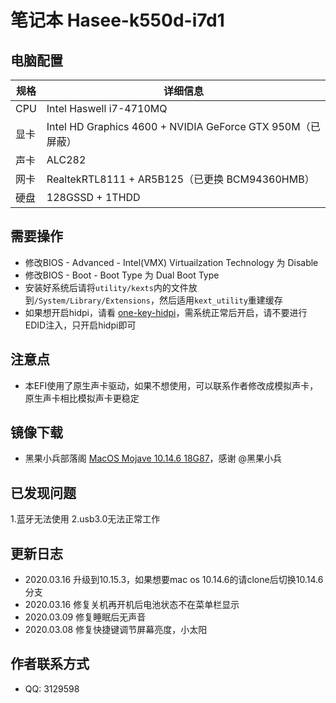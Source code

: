 # 笔记本 Hasee-k550d-i7d1


## 电脑配置
| 规格  | 详细信息     |
| ---- | ----------  |
| CPU | Intel Haswell i7-4710MQ |
| 显卡 | Intel HD Graphics 4600 + NVIDIA GeForce GTX 950M（已屏蔽） |
| 声卡 | ALC282 |
| 网卡 | RealtekRTL8111 + AR5B125（已更换 BCM94360HMB） |
| 硬盘 | 128GSSD + 1THDD |


## 需要操作
- 修改BIOS - Advanced - Intel(VMX) Virtuailzation Technology 为 Disable
- 修改BIOS - Boot - Boot Type 为 Dual Boot Type
- 安装好系统后请将`utility/kexts`内的文件放到`/System/Library/Extensions`，然后适用`kext_utility`重建缓存
- 如果想开启hidpi，请看 [one-key-hidpi](https://github.com/xzhih/one-key-hidpi)，需系统正常后开启，请不要进行EDID注入，只开启hidpi即可

## 注意点
- 本EFI使用了原生声卡驱动，如果不想使用，可以联系作者修改成模拟声卡，原生声卡相比模拟声卡更稳定


## 镜像下载
- 黑果小兵部落阁 [MacOS Mojave 10.14.6 18G87](https://blog.daliansky.net/macOS-Mojave-10.14.6-18G87-Release-version-with-Clover-5033-original-image.html
)，感谢 @黑果小兵


## 已发现问题
1.蓝牙无法使用
2.usb3.0无法正常工作

## 更新日志
- 2020.03.16 升级到10.15.3，如果想要mac os 10.14.6的请clone后切换10.14.6分支
- 2020.03.16 修复关机再开机后电池状态不在菜单栏显示
- 2020.03.09 修复睡眠后无声音
- 2020.03.08 修复快捷键调节屏幕亮度，小太阳


## 作者联系方式
- QQ: 3129598

